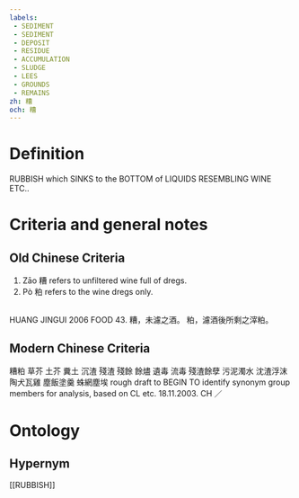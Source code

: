 ```yaml
---
labels: 
 - SEDIMENT
 - SEDIMENT
 - DEPOSIT
 - RESIDUE
 - ACCUMULATION
 - SLUDGE
 - LEES
 - GROUNDS
 - REMAINS
zh: 糟
och: 糟
---
```


# Definition
RUBBISH which SINKS to the BOTTOM of LIQUIDS RESEMBLING WINE ETC..
# Criteria and general notes
## Old Chinese Criteria
1. Zāo 糟 refers to unfiltered wine full of dregs.
2. Pò 粕 refers to the wine dregs only.
## 
HUANG JINGUI 2006
FOOD 43.
糟，未濾之酒。
粕，濾酒後所剩之滓粕。
## Modern Chinese Criteria
糟粕
草芥
土芥
糞土
沉渣
殘渣
殘餘
餘燼
遺毒
流毒
殘渣餘孽
污泥濁水
沈渣浮沫
陶犬瓦雞
塵飯塗羹
蛛網塵埃
rough draft to BEGIN TO identify synonym group members for analysis, based on CL etc. 18.11.2003. CH ／
# Ontology

## Hypernym
[[RUBBISH]]